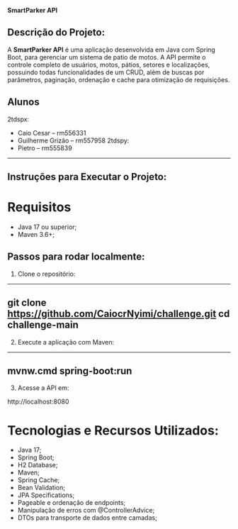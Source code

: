 **SmartParker API**

## Descrição do Projeto:

A **SmartParker API** é uma aplicação desenvolvida em Java com Spring Boot, para gerenciar um sistema de patio de motos. A API permite o controle completo de usuários, motos, pátios, setores e localizações, possuindo todas funcionalidades de um CRUD, além de buscas por parâmetros, paginação, ordenação e cache para otimização de requisições.

## Alunos

2tdspx:
- Caio Cesar – rm556331
- Guilherme Grizão – rm557958
2tdspy:
- Pietro – rm555839
---

## Instruções para Executar o Projeto:

# Requisitos

- Java 17 ou superior;
- Maven 3.6+;

## Passos para rodar localmente:

1. Clone o repositório:
------------------------------
  git clone https://github.com/CaiocrNyimi/challenge.git
  cd challenge-main
------------------------------

2. Execute a aplicação com Maven:
------------------------
  mvnw.cmd spring-boot:run
------------------------

3. Acesse a API em:

http://localhost:8080


# Tecnologias e Recursos Utilizados:

- Java 17;
- Spring Boot;
- H2 Database;
- Maven;
- Spring Cache;
- Bean Validation;
- JPA Specifications;
- Pageable e ordenação de endpoints;
- Manipulação de erros com @ControllerAdvice;
- DTOs para transporte de dados entre camadas;
